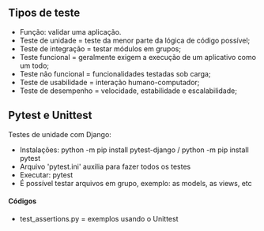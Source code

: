 ## Tipos de teste
- Função: validar uma aplicação.
- Teste de unidade = teste da menor parte da lógica de código possível;
- Teste de integração = testar módulos em grupos;
- Teste funcional = geralmente exigem a execução de um aplicativo como um todo;
- Teste não funcional = funcionalidades testadas sob carga;
- Teste de usabilidade = interação humano-computador;
- Teste de desempenho = velocidade, estabilidade e escalabilidade;

## Pytest e Unittest
Testes de unidade com Django:
- Instalações: python -m pip install pytest-django / python -m pip install pytest
- Arquivo 'pytest.ini' auxilia para fazer todos os testes
- Executar: pytest
- É possível testar arquivos em grupo, exemplo: as models, as views, etc

#### Códigos
- test_assertions.py = exemplos usando o Unittest 
